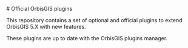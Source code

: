 # Official OrbisGIS plugins


This repository contains a set of optional and official plugins to extend OrbisGIS 5.X with new features.

These plugins are up to date with the OrbisGIS plugins manager.
